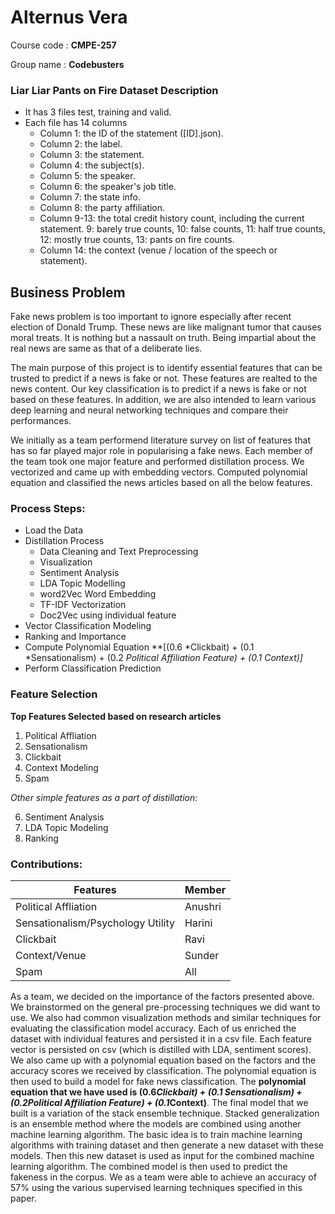 # Alternus Vera 

Course code : **CMPE-257** 
    
Group name : **Codebusters**
    

### Liar Liar Pants on Fire Dataset Description 
- It has 3 files test, training and valid.
- Each file has 14 columns
   - Column 1: the ID of the statement ([ID].json).
   - Column 2: the label.
   - Column 3: the statement.
   - Column 4: the subject(s).
   - Column 5: the speaker.
   - Column 6: the speaker's job title.
   - Column 7: the state info.
   - Column 8: the party affiliation.
   - Column 9-13: the total credit history count, including the current
    statement. 9: barely true counts, 10: false counts, 11: half true counts, 12: mostly true counts, 13: pants on fire counts.
   - Column 14: the context (venue / location of the speech or statement).
        
## Business Problem

Fake news problem is too important to ignore especially after recent election of Donald Trump. These news are like malignant tumor that causes moral treats. It is nothing but a nassault on truth. Being impartial about the real news are same as that of a deliberate lies.

The main purpose of this project is to identify essential features that can be trusted to predict if a news is fake or not. These features are realted to the news content. Our key classification is to predict if a news is fake or not based on these features. In addition, we are also intended to learn various deep learning and neural networking techniques and compare their performances.


We initially as a team performend literature survey on list of features that has so far played major role in popularising a fake news. Each member of the team took one major feature and performed distillation process. We vectorized and came up with embedding vectors. Computed polynomial equation and classified the news articles based on all the below features. 


### Process Steps: 
- Load the Data
- Distillation Process
    - Data Cleaning and Text Preprocessing
    - Visualization
    - Sentiment Analysis  
    - LDA Topic Modelling
    - word2Vec Word Embedding 
    - TF-IDF Vectorization
    - Doc2Vec using individual feature
- Vector Classification Modeling 
- Ranking and Importance
- Compute Polynomial Equation **[(0.6 *Clickbait) + (0.1 *Sensationalism) + (0.2 *Political Affiliation Feature) + (0.1 *Context)]**
- Perform Classification Prediction 


### Feature Selection
**Top Features Selected based on research articles**

1. Political Affliation
2. Sensationalism
3. Clickbait 
4. Context Modeling   
5. Spam  

*Other simple features as a part of distillation:*

6. Sentiment Analysis 
7. LDA Topic Modeling  
8. Ranking

### Contributions:


|Features |  Member |
|-----|-----|
| Political Affliation              |  Anushri| 
| Sensationalism/Psychology Utility |  Harini |  
| Clickbait                         |  Ravi   | 
| Context/Venue                     |  Sunder | 
| Spam                              |  All | 

As a team, we decided on the importance of the factors presented above. We brainstormed on the general pre-processing techniques we did want to use. We also had common visualization methods and similar techniques for evaluating the classification model accuracy. Each of us enriched the dataset with individual features and persisted it in a csv file. Each feature vector is persisted on csv (which is distilled with LDA, sentiment scores). We also came up with a polynomial equation based on the factors and the accuracy scores we received by classification. The polynomial equation is then used to build a model for fake news classification. The **polynomial equation that we have used is (0.6*Clickbait) + (0.1 *Sensationalism) + (0.2*Political Affiliation Feature) + (0.1*Context)**. The final model that we built is a variation of the stack ensemble technique. Stacked generalization is an ensemble method where the models are combined using another machine learning algorithm. The basic idea is to train machine learning algorithms with training dataset and then generate a new dataset with these models. Then this new dataset is used as input for the combined machine learning algorithm. The combined model is then used to predict the fakeness in the corpus. We as a team were able to achieve an accuracy of 57% using the various supervised learning techniques specified in this paper.
